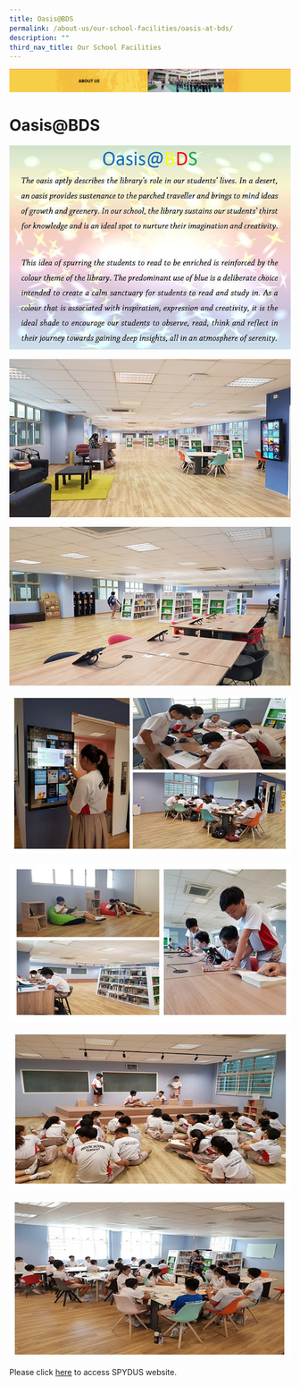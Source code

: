 ```yaml
---
title: Oasis@BDS
permalink: /about-us/our-school-facilities/oasis-at-bds/
description: ""
third_nav_title: Our School Facilities
---
```

![](/images/AboutUs.png)

Oasis@BDS
=========

![Oasis@BDS Library Writeup](/images/Library%20Oasis%20Writeup.jpg)

![Oasis@BDS](/images/Library1b.jpg)

![Oasis@BDS](/images/Library2.jpg)

![Oasis@BDS](/images/Library3.jpg)

![Oasis@BDS](/images/Library4.jpg)

![Oasis@BDS](/images/Library5.jpg)

![Oasis@BDS](/images/Library6.jpg)

Please click [here](https://schoolibrary.moe.edu.sg/bedoksouthsec/cgi-bin/spydus.exe/MSGTRN/WPAC/HOME) to access SPYDUS website.